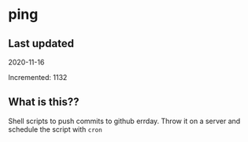 # ping

## Last updated
2020-11-16

Incremented: 1132

## What is this??
Shell scripts to push commits to github errday. Throw it on a server and schedule the script with `cron`
